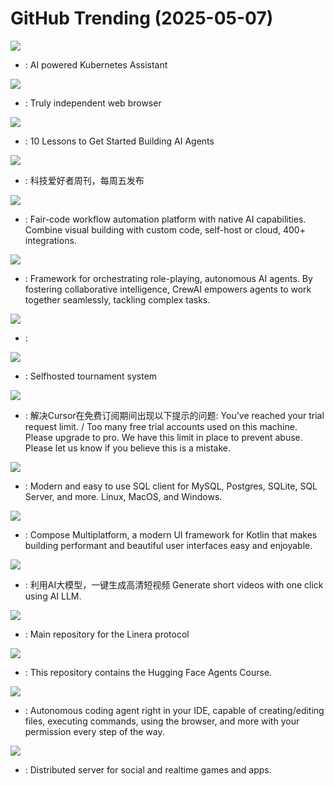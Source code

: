 # GitHub Trending (2025-05-07)

![](https://img.shields.io/badge/Go-New%201-green?style=flat-square&logo=appveyor)
- [](https://github.comundefined): AI powered Kubernetes Assistant

![](https://img.shields.io/badge/C%2B%2B-New%201-green?style=flat-square&logo=appveyor)
- [](https://github.comundefined): Truly independent web browser

![](https://img.shields.io/badge/Jupyter%20Notebook-New%20810-green?style=flat-square&logo=appveyor)
- [](https://github.comundefined): 10 Lessons to Get Started Building AI Agents

![](https://img.shields.io/badge/none-New%201-green?style=flat-square&logo=appveyor)
- [](https://github.comundefined): 科技爱好者周刊，每周五发布

![](https://img.shields.io/badge/TypeScript-New%20603-green?style=flat-square&logo=appveyor)
- [](https://github.comundefined): Fair-code workflow automation platform with native AI capabilities. Combine visual building with custom code, self-host or cloud, 400+ integrations.

![](https://img.shields.io/badge/Python-New%2061-green?style=flat-square&logo=appveyor)
- [](https://github.comundefined): Framework for orchestrating role-playing, autonomous AI agents. By fostering collaborative intelligence, CrewAI empowers agents to work together seamlessly, tackling complex tasks.

![](https://img.shields.io/badge/TypeScript-New%20152-green?style=flat-square&logo=appveyor)
- [](https://github.comundefined): 

![](https://img.shields.io/badge/Python-New%2030-green?style=flat-square&logo=appveyor)
- [](https://github.comundefined): Selfhosted tournament system

![](https://img.shields.io/badge/Shell-New%2094-green?style=flat-square&logo=appveyor)
- [](https://github.comundefined): 解决Cursor在免费订阅期间出现以下提示的问题: You've reached your trial request limit. / Too many free trial accounts used on this machine. Please upgrade to pro. We have this limit in place to prevent abuse. Please let us know if you believe this is a mistake.

![](https://img.shields.io/badge/TypeScript-New%2019-green?style=flat-square&logo=appveyor)
- [](https://github.comundefined): Modern and easy to use SQL client for MySQL, Postgres, SQLite, SQL Server, and more. Linux, MacOS, and Windows.

![](https://img.shields.io/badge/Kotlin-New%2021-green?style=flat-square&logo=appveyor)
- [](https://github.comundefined): Compose Multiplatform, a modern UI framework for Kotlin that makes building performant and beautiful user interfaces easy and enjoyable.

![](https://img.shields.io/badge/Python-New%20288-green?style=flat-square&logo=appveyor)
- [](https://github.comundefined): 利用AI大模型，一键生成高清短视频 Generate short videos with one click using AI LLM.

![](https://img.shields.io/badge/Rust-New%20178-green?style=flat-square&logo=appveyor)
- [](https://github.comundefined): Main repository for the Linera protocol

![](https://img.shields.io/badge/Jupyter%20Notebook-New%20355-green?style=flat-square&logo=appveyor)
- [](https://github.comundefined): This repository contains the Hugging Face Agents Course.

![](https://img.shields.io/badge/TypeScript-New%20107-green?style=flat-square&logo=appveyor)
- [](https://github.comundefined): Autonomous coding agent right in your IDE, capable of creating/editing files, executing commands, using the browser, and more with your permission every step of the way.

![](https://img.shields.io/badge/Go-New%20219-green?style=flat-square&logo=appveyor)
- [](https://github.comundefined): Distributed server for social and realtime games and apps.

